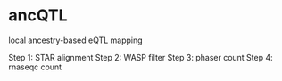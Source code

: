 # ancQTL
local ancestry-based eQTL mapping

Step 1:
STAR alignment
Step 2:
WASP filter
Step 3:
phaser count
Step 4:
rnaseqc count

